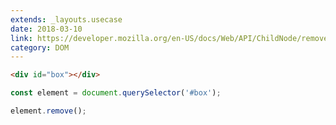 ```yaml
---
extends: _layouts.usecase
date: 2018-03-10
link: https://developer.mozilla.org/en-US/docs/Web/API/ChildNode/remove
category: DOM
---
```


```html
<div id="box"></div>
```

```javascript
const element = document.querySelector('#box');

element.remove();
```
